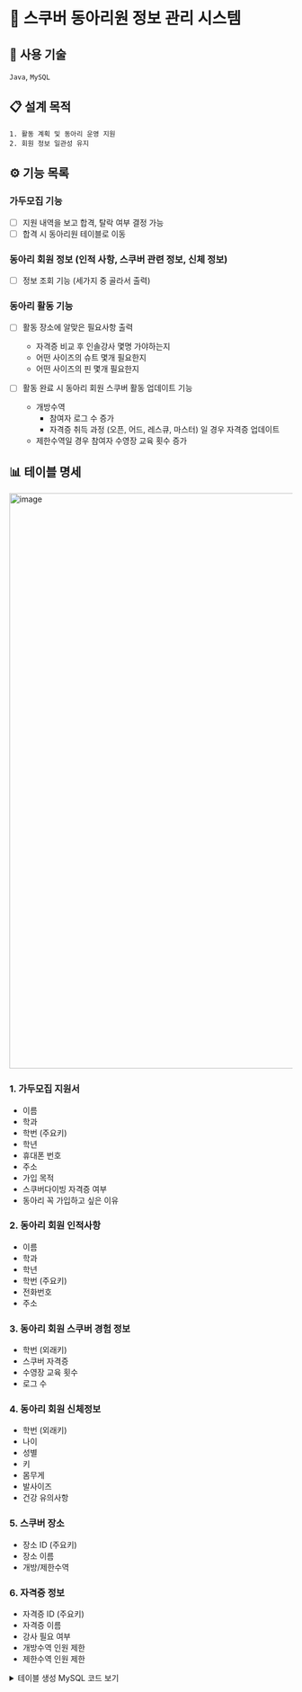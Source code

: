 # 🤿 스쿠버 동아리원 정보 관리 시스템

## 🍳 사용 기술

`Java`, `MySQL`

## 📋 설계 목적

    1. 활동 계획 및 동아리 운영 지원
    2. 회원 정보 일관성 유지


## ⚙️ 기능 목록

### 가두모집 기능

- [ ] 지원 내역을 보고 합격, 탈락 여부 결정 가능
- [ ] 합격 시 동아리원 테이블로 이동

### 동아리 회원 정보 (인적 사항, 스쿠버 관련 정보, 신체 정보)

- [ ] 정보 조회 기능 (세가지 중 골라서 출력)

### 동아리 활동 기능

- [ ] 활동 장소에 알맞은 필요사항 출력
  - 자격증 비교 후 인솔강사 몇명 가야하는지
  - 어떤 사이즈의 슈트 몇개 필요한지
  - 어떤 사이즈의 핀 몇개 필요한지


- [ ] 활동 완료 시 동아리 회원 스쿠버 활동 업데이트 기능
  - 개방수역
    - 참여자 로그 수 증가
    - 자격증 취득 과정 (오픈, 어드, 레스큐, 마스터) 일 경우 자격증 업데이트
  - 제한수역일 경우 참여자 수영장 교육 횟수 증가


## 📊 테이블 명세

<img width="1024" alt="image" src="https://github.com/dgh06175/scuba-member-infomation-management-system/assets/77305722/1d7777ee-809e-43ef-96a9-f8bf31bf55bd">

### 1. 가두모집 지원서

- 이름
- 학과
- 학번 (주요키)
- 학년
- 휴대폰 번호
- 주소
- 가입 목적
- 스쿠버다이빙 자격증 여부
- 동아리 꼭 가입하고 싶은 이유

### 2. 동아리 회원 인적사항

- 이름
- 학과
- 학년
- 학번 (주요키)
- 전화번호
- 주소

### 3. 동아리 회원 스쿠버 경험 정보
- 학번 (외래키)
- 스쿠버 자격증
- 수영장 교육 횟수
- 로그 수

### 4. 동아리 회원 신체정보
- 학번 (외래키)
- 나이
- 성별
- 키
- 몸무게
- 발사이즈
- 건강 유의사항

### 5. 스쿠버 장소
- 장소 ID (주요키)
- 장소 이름
- 개방/제한수역

### 6. 자격증 정보
- 자격증 ID (주요키)
- 자격증 이름
- 강사 필요 여부
- 개방수역 인원 제한
- 제한수역 인원 제한

<details>
<summary>테이블 생성 MySQL 코드 보기</summary>
<div markdown="1">

```mysql
CREATE TABLE recruitment_application (
    name VARCHAR(50) NOT NULL,
    department VARCHAR(100) NOT NULL,
    student_id INT(10) PRIMARY KEY NOT NULL,
    grade INT(1) NOT NULL,
    phone_number VARCHAR(15) NOT NULL,
    address VARCHAR(200) NOT NULL,
    purpose_of_joining TEXT,
    scuba_certification_name ENUM('NONE', 'OW', 'AOW', 'RESCUE', 'MASTER', 'INSTRUCTOR'),
    reason_for_joining TEXT
);

CREATE TABLE club_member_information (
    name VARCHAR(50) NOT NULL,
    department VARCHAR(100) NOT NULL,
    grade INT(1) NOT NULL,
    student_id INT(10) PRIMARY KEY NOT NULL,
    phone_number VARCHAR(15) NOT NULL,
    address VARCHAR(200) NOT NULL
);

CREATE TABLE scuba_experience (
    student_id INT(10) NOT NULL,
    scuba_certification_name ENUM('NONE', 'OW', 'AOW', 'RESCUE', 'MASTER', 'INSTRUCTOR'),
    restricted_water_training_count INT,
    log_count INT,
    FOREIGN KEY (student_id) REFERENCES club_member_information(student_id)
);

CREATE TABLE physical_information (
    student_id INT(10) NOT NULL,
    age INT NOT NULL,
    gender ENUM('MALE', 'FEMALE') NOT NULL,
    height INT NOT NULL,
    weight INT NOT NULL,
    shoe_size INT NOT NULL,
    health_notes TEXT,
    FOREIGN KEY (student_id) REFERENCES club_member_information(student_id)
);

CREATE TABLE dive_site (
    site_id INT PRIMARY KEY NOT NULL,
    site_name VARCHAR(100) NOT NULL,
    area_status ENUM('open', 'restricted') NOT NULL
);

CREATE TABLE certification (
    certification_id INT PRIMARY KEY NOT NULL,
    certification_name ENUM('NONE', 'OW', 'AOW', 'RESCUE', 'MASTER', 'INSTRUCTOR'),
    instructor_requirement BOOLEAN NOT NULL,
    open_water_limit INT NOT NULL,
    restricted_water_limit INT NOT NULL
);
```
</div>
</details>
